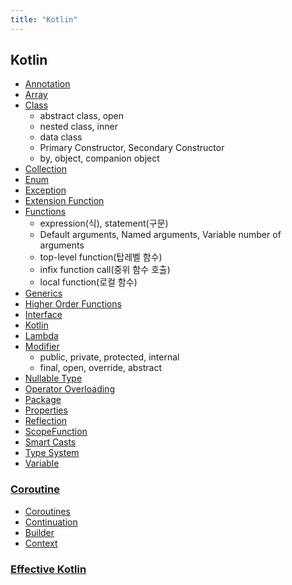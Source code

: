 ```yaml
---
title: "Kotlin"
---
```


## Kotlin

- [Annotation](./Annotation/Annotation.md)
- [Array](Array/Array.md)
- [Class](Class/Class.md)
	- abstract class, open
	- nested class, inner
	- data class
	- Primary Constructor, Secondary Constructor
	- by, object, companion object
- [Collection](Collection/Collection.md)
- [Enum](Enum/Enum.md)
- [Exception](Exception/Exception.md)
- [Extension Function](ExtensionFunction/ExtensionFunction.md)
- [Functions](Functions/Functions﻿.md)
	- expression(식), statement(구문)
	- Default arguments, Named arguments, Variable number of arguments
  - top-level function(탑레벨 함수)
  - infix function call(중위 함수 호출)
  - local function(로컬 함수)
- [Generics](Generics/Generics.md)
- [Higher Order Functions](Higher-Order-Functions/Higher-Order-Functions.md)
- [Interface](Interface/Interface.md)
- [Kotlin](Kotlin/Kotlin.md)
- [Lambda](./Lambda/Lambda.md)
- [Modifier](Modifier/Modifier.md)
  - public, private, protected, internal
  - final, open, override, abstract
- [Nullable Type](Nullable-Type/Nullable-Type.md)
- [Operator Overloading](Operator-Overloading/Operator-Overloading.md)
- [Package](Package/Package.md)
- [Properties](Properties/Properties.md)
- [Reflection](Reflection/Reflection.md)
- [ScopeFunction](ScopeFunction/ScopeFunction.md)
- [Smart Casts](SmartCasts/SmartCasts.md)
- [Type System](Type-System/Type-System.md)
- [Variable](Variable/Variable.md)

### [Coroutine](Coroutines/index.md)

- [Coroutines](Coroutines/Coroutines/Coroutines.md)
- [Continuation](Coroutines/Continuation/Continuation.md)
- [Builder](Coroutines/Builder/Builder.md)
- [Context](Coroutines/CoroutineContext/CoroutineContext)

### [Effective Kotlin](EffectiveKotlin/index.md)
